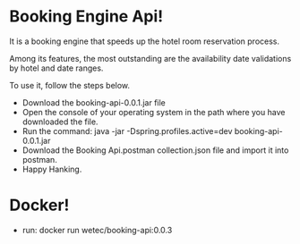 # Booking Engine Api!

It is a booking engine that speeds up the hotel room reservation process.

Among its features, the most outstanding are the availability date validations by hotel and date ranges.

To use it, follow the steps below.

- Download the booking-api-0.0.1.jar file
- Open the console of your operating system in the path where you have downloaded the file.
- Run the command: java -jar -Dspring.profiles.active=dev  booking-api-0.0.1.jar
- Download the Booking Api.postman collection.json file and import it into postman.
- Happy Hanking. 

# Docker!
- run: docker run wetec/booking-api:0.0.3 
